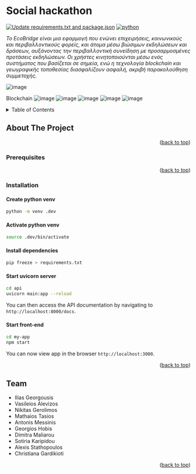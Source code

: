 # Social hackathon

[![Update requirements.txt and package.json](https://github.com/vasileiosalevizos/socialhackathon/actions/workflows/github-actions.yml/badge.svg)](https://github.com/vasileiosalevizos/socialhackathon/actions/workflows/github-actions.yml)
[![python](https://github.com/vasileiosalevizos/socialhackathon/actions/workflows/python.yml/badge.svg)](https://github.com/vasileiosalevizos/socialhackathon/actions/workflows/python.yml)

_Το EcoBridge είναι μια εφαρμογή που ενώνει επιχειρήσεις, κοινωνικούς και περιβαλλοντικούς φορείς, και άτομα μέσω βιώσιμων εκδηλώσεων και δράσεων, αυξάνοντας την περιβαλλοντική συνείδηση με προσαρμοσμένες προτάσεις εκδηλώσεων. Οι χρήστες κινητοποιούνται μέσω ενός συστήματος που βασίζεται σε σημεία, ενώ η τεχνολογία blockchain και γεωγραφικής τοποθεσίας διασφαλίζουν ασφαλή, ακριβή παρακολούθηση συμμετοχής._

![image](https://github.com/vasileiosalevizos/socialhackathon/assets/88648326/f14bcdd1-530a-4ea4-8b4e-1b1d81660c65)

Blockchain
![image](https://github.com/vasileiosalevizos/socialhackathon/assets/88648326/178c62d2-c4b3-4de8-8571-338abc4226a4)
![image](https://github.com/vasileiosalevizos/socialhackathon/assets/88648326/6e330286-0bfd-4e86-a76f-c4f52f6b4880)
![image](https://github.com/vasileiosalevizos/socialhackathon/assets/88648326/309641e9-31f1-4f8c-9520-0ad2802ff5b5)
![image](https://github.com/vasileiosalevizos/socialhackathon/assets/88648326/f1856329-236b-435f-bcf7-3fa85b43a954)
![image](https://github.com/vasileiosalevizos/socialhackathon/assets/88648326/2239f2cc-c475-492c-a726-e5ff058917bd)


<details>
  <summary>Table of Contents</summary>
  <ol>
    <li>
      <a href="#about-the-project">About The Project</a>
      <ul>
        <li><a href="#built-with">Built With</a></li>
      </ul>
    </li>
    <li>
      <a href="#getting-started">Getting Started</a>
      <ul>
        <li><a href="#prerequisites">Prerequisites</a></li>
        <li><a href="#installation">Installation</a></li>
      </ul>
    </li>
    <li><a href="#usage">Usage</a></li>
    <li><a href="#roadmap">Roadmap</a></li>
    <li><a href="#team">Team</a></li>
  </ol>
</details>

## About The Project

<p align="right">(<a href="#readme-top">back to top</a>)</p>

### Prerequisites

<p align="right">(<a href="#readme-top">back to top</a>)</p>


### Installation

#### Create python venv

```bash
python -m venv .dev
```

#### Activate python venv

```bash
source .dev/bin/activate
```

#### Install dependencies

```bash
pip freeze > requirements.txt

```

#### Start uvicorn server

```bash
cd api
uvicorn main:app --reload
```
You can then access the API documentation by navigating to ``http://localhost:8000/docs``.

#### Start front-end

```bash
cd my-app
npm start
```

You can now view app in the browser ``http://localhost:3000``.

<p align="right">(<a href="#readme-top">back to top</a>)</p>

## Team

* Ilias Georgousis
* Vasileios Alevizos
* Nikitas Gerolimos
* Mathaios Tasios
* Antonis Messinis
* Georgios Hobis
* Dimitra Maliarou
* Sotiria Karipidou
* Alexis Stathopoulos
* Christiana Gardikioti

<p align="right">(<a href="#readme-top">back to top</a>)</p>
